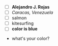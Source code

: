  - [ ] **Alejandro J. Rojas**
 - [ ] *Caracas, Venezuela*
 - [ ] salmon
 - [ ] kitesurfing
 - [ ] **color is blue**
 - what's your color?
